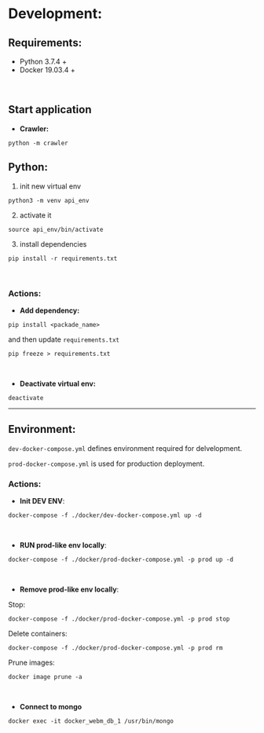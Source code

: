 # Development:

## Requirements:
* Python 3.7.4 +
* Docker 19.03.4 +

&nbsp;

## Start application
* **Crawler:**
```
python -m crawler
```

## Python:

1. init new virtual env
```
python3 -m venv api_env
```
2. activate it
```
source api_env/bin/activate
```
3. install dependencies
```
pip install -r requirements.txt
``` 
&nbsp;
### Actions:
* **Add dependency:**
```
pip install <packade_name>
```
and then update `requirements.txt`
```
pip freeze > requirements.txt
```
&nbsp;
* **Deactivate virtual env:**
```
deactivate
```
--- 
## Environment:
`dev-docker-compose.yml` defines environment required for delvelopment.

`prod-docker-compose.yml` is used for production deployment.


### Actions:
* **Init DEV ENV**:
``` 
docker-compose -f ./docker/dev-docker-compose.yml up -d
```
&nbsp;
* **RUN prod-like env locally**:
```
docker-compose -f ./docker/prod-docker-compose.yml -p prod up -d
```
&nbsp;
* **Remove prod-like env locally**:

Stop:
```
docker-compose -f ./docker/prod-docker-compose.yml -p prod stop
```

Delete containers:
```
docker-compose -f ./docker/prod-docker-compose.yml -p prod rm
```

Prune images:
```
docker image prune -a
```


&nbsp;
* **Connect to mongo**

```
docker exec -it docker_webm_db_1 /usr/bin/mongo
```
